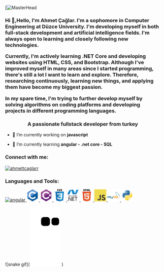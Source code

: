    [![MasterHead](https://iili.io/Jh0OIwP.png)
<h3 align="left">Hi 👋,Hello, I'm Ahmet Çağlar. I'm a sophomore in Computer Engineering at Düzce University. I'm developing myself in both full-stack development and artificial intelligence fields. I'm always open to learning and closely following new technologies.

Currently, I'm actively learning .NET Core and developing websites using HTML, CSS, and Bootstrap. Although I've improved myself in many areas since I started programming, there's still a lot I want to learn and explore. Therefore, researching continuously, learning new things, and applying them have become my biggest passion.

In my spare time, I'm trying to further develop myself by solving algorithms on coding platforms and developing projects in different programming languages. </h3>
<h3 align="center">A passionate fullstack developer from turkey</h3>

- 🔭 I’m currently working on **javascript**

- 🌱 I’m currently learning **angular - .net core - SQL**

<h3 align="left">Connect with me:</h3>
<p align="left">
<a href="https://linkedin.com/in/ahmettcaglarr" target="blank"><img align="center" src="https://raw.githubusercontent.com/rahuldkjain/github-profile-readme-generator/master/src/images/icons/Social/linked-in-alt.svg" alt="ahmettcaglarr" height="30" width="40" /></a>
</p>

<h3 align="left">Languages and Tools:</h3>
<p align="left"> <a href="https://angular.io" target="_blank" rel="noreferrer"> <img src="https://angular.io/assets/images/logos/angular/angular.svg" alt="angular" width="40" height="40"/> </a> <a href="https://www.cprogramming.com/" target="_blank" rel="noreferrer"> <img src="https://raw.githubusercontent.com/devicons/devicon/master/icons/c/c-original.svg" alt="c" width="40" height="40"/> </a> <a href="https://www.w3schools.com/cs/" target="_blank" rel="noreferrer"> <img src="https://raw.githubusercontent.com/devicons/devicon/master/icons/csharp/csharp-original.svg" alt="csharp" width="40" height="40"/> </a> <a href="https://www.w3schools.com/css/" target="_blank" rel="noreferrer"> <img src="https://raw.githubusercontent.com/devicons/devicon/master/icons/css3/css3-original-wordmark.svg" alt="css3" width="40" height="40"/> </a> <a href="https://dotnet.microsoft.com/" target="_blank" rel="noreferrer"> <img src="https://raw.githubusercontent.com/devicons/devicon/master/icons/dot-net/dot-net-original-wordmark.svg" alt="dotnet" width="40" height="40"/> </a> <a href="https://www.w3.org/html/" target="_blank" rel="noreferrer"> <img src="https://raw.githubusercontent.com/devicons/devicon/master/icons/html5/html5-original-wordmark.svg" alt="html5" width="40" height="40"/> </a> <a href="https://developer.mozilla.org/en-US/docs/Web/JavaScript" target="_blank" rel="noreferrer"> <img src="https://raw.githubusercontent.com/devicons/devicon/master/icons/javascript/javascript-original.svg" alt="javascript" width="40" height="40"/> </a> <a href="https://www.mysql.com/" target="_blank" rel="noreferrer"> <img src="https://raw.githubusercontent.com/devicons/devicon/master/icons/mysql/mysql-original-wordmark.svg" alt="mysql" width="40" height="40"/> </a> <a href="https://www.python.org" target="_blank" rel="noreferrer"> <img src="https://raw.githubusercontent.com/devicons/devicon/master/icons/python/python-original.svg" alt="python" width="40" height="40"/> </a> </p>




![snake gif](<picture>
  <source media="(prefers-color-scheme: dark)" srcset="https://raw.githubusercontent.com/aahmetcaglarr/aahmetcaglarr/output/github-contribution-grid-snake-dark.svg">
  <source media="(prefers-color-scheme: light)" srcset="https://raw.githubusercontent.com/aahmetcaglarr/aahmetcaglarr/output/github-contribution-grid-snake.svg">
  <img alt="github contribution grid snake animation" src="https://raw.githubusercontent.com/aahmetcaglarr/aahmetcaglarr/output/github-contribution-grid-snake.svg">
</picture>)



